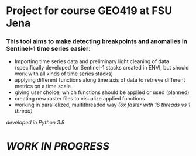 # **Project for course GEO419 at FSU Jena**

### This tool aims to make detecting breakpoints and anomalies in Sentinel-1 time series easier:

* Importing time series data and preliminary light cleaning of data (specifically developed for Sentinel-1 stacks created in ENVI, but should work with all kinds of time series stacks)
* applying different functions along time axis of data to retrieve different metrics on a time scale
* giving user choice, which functions should be applied or used (planned)
* creating new raster files to visualize applied functions
* working in parallelized, multithreaded way _(6x faster with 16 threads vs 1 thread)_

_developed in Python 3.8_


# _WORK IN PROGRESS_